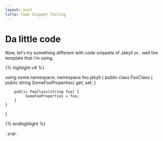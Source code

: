 ```yaml
---
layout: post
title: Code Snippet Testing
---
```


# Da little code

Now, let's try something different with code snippets of Jekyll or.. well the
template that i'm using.

{% highlight c# %}

using some.namespace;
namespace foo.jekyll {
    public class FooClass {
        public string SomeFooProperties{ get; set; }

        public FooClass(string foo) {
             SomeFooProperties = foo;
        }
    }
}

{% endhighlight %}

..yup.
